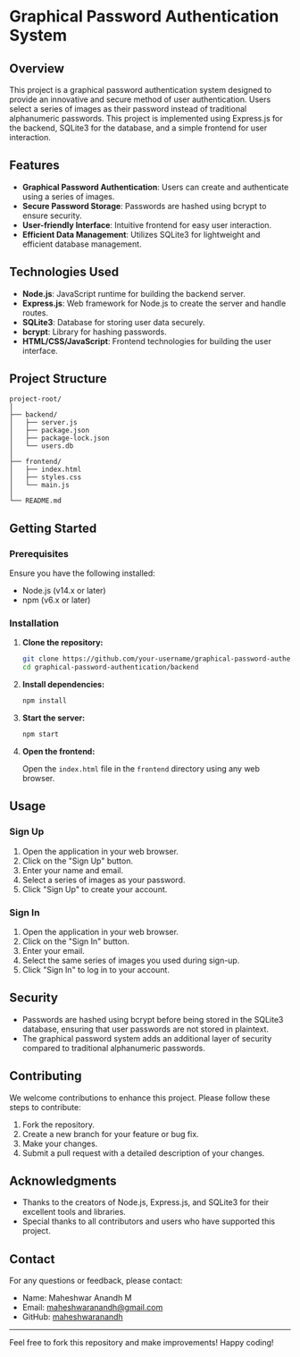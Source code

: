 # Graphical Password Authentication System

## Overview

This project is a graphical password authentication system designed to provide an innovative and secure method of user authentication. Users select a series of images as their password instead of traditional alphanumeric passwords. This project is implemented using Express.js for the backend, SQLite3 for the database, and a simple frontend for user interaction.

## Features

- **Graphical Password Authentication**: Users can create and authenticate using a series of images.
- **Secure Password Storage**: Passwords are hashed using bcrypt to ensure security.
- **User-friendly Interface**: Intuitive frontend for easy user interaction.
- **Efficient Data Management**: Utilizes SQLite3 for lightweight and efficient database management.

## Technologies Used

- **Node.js**: JavaScript runtime for building the backend server.
- **Express.js**: Web framework for Node.js to create the server and handle routes.
- **SQLite3**: Database for storing user data securely.
- **bcrypt**: Library for hashing passwords.
- **HTML/CSS/JavaScript**: Frontend technologies for building the user interface.

## Project Structure

```
project-root/
│
├── backend/
│   ├── server.js
│   ├── package.json
│   ├── package-lock.json
│   └── users.db
│
├── frontend/
│   ├── index.html
│   ├── styles.css
│   └── main.js
│
└── README.md
```

## Getting Started

### Prerequisites

Ensure you have the following installed:

- Node.js (v14.x or later)
- npm (v6.x or later)

### Installation

1. **Clone the repository:**

    ```bash
    git clone https://github.com/your-username/graphical-password-authentication.git
    cd graphical-password-authentication/backend
    ```

2. **Install dependencies:**

    ```bash
    npm install
    ```

3. **Start the server:**

    ```bash
    npm start
    ```

4. **Open the frontend:**

    Open the `index.html` file in the `frontend` directory using any web browser.

## Usage

### Sign Up

1. Open the application in your web browser.
2. Click on the "Sign Up" button.
3. Enter your name and email.
4. Select a series of images as your password.
5. Click "Sign Up" to create your account.

### Sign In

1. Open the application in your web browser.
2. Click on the "Sign In" button.
3. Enter your email.
4. Select the same series of images you used during sign-up.
5. Click "Sign In" to log in to your account.

## Security

- Passwords are hashed using bcrypt before being stored in the SQLite3 database, ensuring that user passwords are not stored in plaintext.
- The graphical password system adds an additional layer of security compared to traditional alphanumeric passwords.

## Contributing

We welcome contributions to enhance this project. Please follow these steps to contribute:

1. Fork the repository.
2. Create a new branch for your feature or bug fix.
3. Make your changes.
4. Submit a pull request with a detailed description of your changes.


## Acknowledgments

- Thanks to the creators of Node.js, Express.js, and SQLite3 for their excellent tools and libraries.
- Special thanks to all contributors and users who have supported this project.

## Contact

For any questions or feedback, please contact:

- Name: Maheshwar Anandh M
- Email: maheshwaranandh@gmail.com
- GitHub: [maheshwaranandh](https://github.com/maheshwaranandh)

---

Feel free to fork this repository and make improvements! Happy coding!
